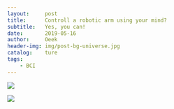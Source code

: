 ```yaml
---
layout:     post                          
title:      Controll a robotic arm using your mind?
subtitle:   Yes, you can!
date:       2019-05-16
author:     Oeek                          
header-img: img/post-bg-universe.jpg          
catalog:    ture                             
tags:
    - BCI
---
```

<img src="https://github.com/WangYiOtago/WangYiOtago.github.io/img/BCI1.jpeg">


![](https://github.com/WangYiOtago/WangYiOtago.github.io/blob/master/img/BCI1.jpeg)
